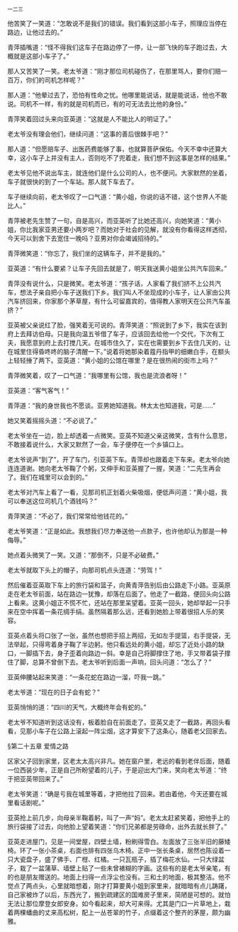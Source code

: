     一二三 

   他苦笑了一笑道：“怎敢说不是我们的错误。我们看到这部小车子，照理应当停在路边，让他过去的。”

   青萍插嘴道：“怪不得我们这车子在路边停了一停，让一部飞快的车子跑过去，大概就是这部小车子了。”

   那人又苦笑了一笑。老太爷道：“刚才那位司机碰伤了，在那里骂人，要你们赔一百万，你们的司机怎样呢？”

   那人道：“他晕过去了，恐怕有性命之忧。他哪里能说话，就是能说话，他也不敢说。司机不一样，有的就是司机而已，有的可无法去比他的身份。”

   青萍笑着回过头来向亚英道：“这就是人不能比人的明证了。”

   老太爷没有理会他们，继续问道：“这事的善后很棘手吧？”

   那人道：“但愿赔车子、出医药费能够了事，也就算菩萨保佑。今天不幸中还算大幸，这小车子上并没有主人，否则吃不了兜着走，我们想不到这事是怎样的结果。”

   老太爷见他不说出车主，就连他们是什么公司的人，也不便问。大家默然的坐着，车子就很快的到了一个车站。那人就下车去了。

   车子继续向前，老太爷叹了一口气道：“黄小姐，你说的话不错，这个世界人不能比人。”

   青萍被老先生赞了一句，自是高兴，而亚英听了比她还高兴，向她笑道：“黄小姐，你比我家亚男还要小两岁吧？而她对于社会的见解，就没有你看得这样透彻，今天可以到舍下去宽住一晚吗？亚男对你会竭诚招待的。”

   青萍微笑道：“你忘了，我们坐的这辆车子，并不是我的。”

   亚英道：“有什么要紧？让车子先回去就是了，明天我送黄小姐坐公共汽车回来。”

   青萍没有说什么，只是微笑。老太爷道：“孩子话，人家看了我们挤不上公共汽车，想法子亲自把小车子送我们下乡。我们叫人不坐现成的小车子，让人家由公共汽车挤回来，你家那个茅草屋，有什么可留嘉宾的，值得教人家明天在公共汽车虽挤？”

   亚英被父亲说红了脸，强笑着无可说的。青萍笑道：“照说到了乡下，我实在该到府上去拜访伯母。只是我向温五爷借了车子，应该回去给他一个交代，下次有工夫，我愿意到府上去打搅几天。在城市住久了，实在也需要到乡下去住几天的，让在城里住得昏咚咚的脑子清醒一下。”说着将她那染着蔻丹指甲的细嫩白手，在额头上轻轻捶了两下。亚英道：“黄小姐的公馆在哪里？是在很热闹的街市上吗？”

   青萍微笑着，叹了一口气道：“我哪里有公馆，我也是流浪者呀！”

   亚英道：“客气客气！”

   青萍道：“我的身世我也不愿谈。亚男她知道我。林太太也知道我，可是……”

   她又笑着摇摇头道：“不必说了。”

   老太爷坐在一边，脸上却透着一点微笑。亚英不知道父亲这微笑，含有什么意思，不敢接着说什么，大家又默然了一会，车子便停在一个乡镇口上。

   老太爷说声“到了”，开了车门，引亚英下车。青萍却也跟着走下车来。老太爷向她连连道谢。她向老太爷鞠了个躬，又伸手和亚英握了一握，笑道：“二先生再会了。我们在城里可以会到的。”

   老太爷对汽车上看了一看，见那司机正划着火柴吸烟，便低声问道：“黄小姐，我可以奉送这位司机几个酒钱吗？”

   青萍笑道：“不必了，我们常常给他钱花的。”

   老太爷笑道：“正是如此。我想我们尽力奉送他一点款子，也许他却认为那是一种侮辱。”

   她点着头微笑了一笑。又道：“那倒不，只是不必破费。”

   老太爷就取下头上的帽子，向那司机点头连道：“劳驾！”

   然后催着亚英取下车上的旅行袋和篮子，向黄青萍告别后由公路走下小路。亚英原走在老太爷前面，站在路边一犹豫，却落在后面了。他走了一截路，便回头向公路上看来。这黄小姐正不慌不忙，还站在那里呆望着。亚英一回头，她却举起一只手来在空中挥着一条花绸手绢。虽然隔着那么远，还看到她脸上带着很招人乐的笑容。

   亚英点着头将口张了一张，虽然也想把手招上两招，无如左手提篮，右手提袋，无法举起，只得弯着身子鞠了半边躬。他只看远处的黄小姐，却忘了近处小路的缺口，一脚插下去，身子歪着向路边一斜。幸是自己将脚撑住了地，手又带着袋子撑住了脚，总算不曾倒下去。老太爷听到后面一声响，回头问道：“怎么了？”

   亚英伸腰站起来笑道：“一条花蛇在路边一溜，吓我一跳。”

   老太爷道：“现在的日子会有蛇？”

   亚英悄悄的道：“四川的天气，大概终年会有蛇的。”

   老太爷不知道听到这话没有，板着脸自在前面走了。亚英又走了一截路，再回头看看，见那小车子在公路上滚起一阵尘烟，这才算安下了这条心，随着老父回家去。

   §第二十五章 爱情之路

   区家父子回到家里，区老太太高兴非凡。她在窗户里，老远的看到老伴后面，随着一位西装少年，正是自己所盼望着的儿子，于是迎出大门来，笑向老太爷道：“终于把亚英带回来了。”

   老太爷笑道：“确是亏我在城里等着，才把他拉了回来。若由着他，今天还要在城里看话剧呢。”

   亚英抢上前几步，向母亲半鞠着躬，叫了一声“妈”。老太太赶紧笑着，把他手上的旅行袋接了过去，向他脸上望着笑道：“你们兄弟都是劳碌命，出外去就长胖了。”

   亚英走进屋门，见是一间堂屋，四壁土墙，粉刷得雪白。左面放了三张半旧的藤矮椅。环了一张小茶桌，右面也排有四张乌木椅。正中一张长条桌，居然也陈设着一只大瓷盘子，盛了佛手、广柑、红橘。一只瓦瓶子，插了梅花水仙。一只大绿盆子，栽了一盆蒲草、墙壁上贴了一些未曾裱糊的字画。这些有的是老太爷亲笔，有的也是朋友赠送的。地面上扫得一点浮尘也没有。三和土的地面，极其整洁。他不觉点了两点头，心里就暗想着，刚才打算要黄小姐到家里来，就暗暗有点儿踌躇，自己家被炸了以后，东西光了，搬到疏建区的国难房子里来，简陋是可想的。就怕无法让那位摩登女郎安身。如今看起来，却大可来得。尤其是门口一片草地上，栽着两棵蟠曲的丈来高松树，配上一丛苍翠的竹子，点缀着这个整齐的茅屋，颇为幽雅。

